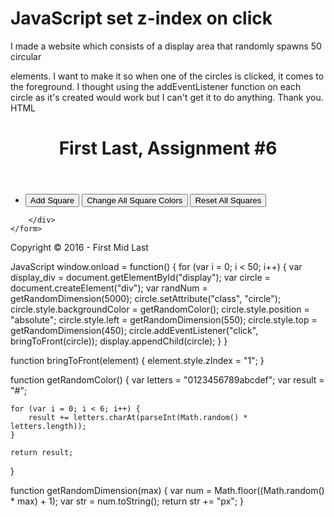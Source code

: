 
# JavaScript set z-index on click

I made a website which consists of a display area that randomly spawns 50 circular <div> elements. I want to make it so when one of the circles is clicked, it comes to the foreground. I thought using the addEventListener function on each circle as it's created would work but I can't get it to do anything. Thank you.
HTML
<!DOCTYPE html>
<html>
<head lang="en">
    <meta charset="utf-8">
    <title></title>
    <link rel="stylesheet" type="text/css" href="index_styling.css">
    <script type="text/javascript" src="index_scripts.js"></script>
</head>
<header>
    <h1>First Last, Assignment #6</h1>
</header>
<div id="orange_strip"></div>
<body>
    <form>
        <ul>
            <li>
                <input type="button" name="add" value="Add Square">
                <input type="button" name="change" value="Change All Square Colors">
                <input type="button" name="reset" value="Reset All Squares">
            </li>
        </ul>
        <div id="display">

        </div>
    </form> 
</body>
<footer>
    <div id="copyright">Copyright &copy 2016 - First Mid Last</div>
</footer>
</html>

JavaScript
window.onload = function() {
    for (var i = 0; i < 50; i++) {
        var display_div = document.getElementById("display");
        var circle = document.createElement("div");
        var randNum = getRandomDimension(5000);
        circle.setAttribute("class", "circle");
        circle.style.backgroundColor = getRandomColor();
        circle.style.position = "absolute";
        circle.style.left = getRandomDimension(550);
        circle.style.top = getRandomDimension(450);
        circle.addEventListener("click", bringToFront(circle));
        display.appendChild(circle);
    }
}

function bringToFront(element) {
    element.style.zIndex = "1";
}

function getRandomColor() {
    var letters = "0123456789abcdef";
    var result = "#";

    for (var i = 0; i < 6; i++) {
        result += letters.charAt(parseInt(Math.random() * letters.length));
    }

    return result;
}

function getRandomDimension(max) {
    var num = Math.floor((Math.random() * max) + 1);
    var str = num.toString();
    return str += "px";
}


        